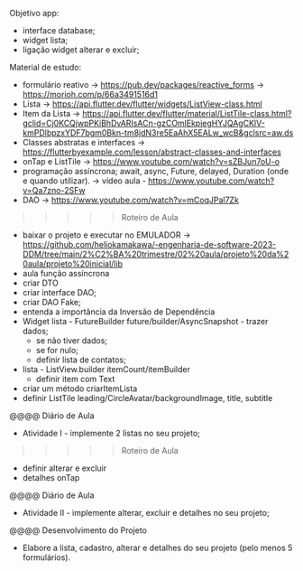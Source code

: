 Objetivo app:
- interface database; 
- widget lista;
- ligação widget alterar e excluir; 

Material de estudo:
- formulário reativo 
    → https://pub.dev/packages/reactive_forms
    → https://morioh.com/p/66a3491516d1
- Lista → https://api.flutter.dev/flutter/widgets/ListView-class.html
- Item da Lista → https://api.flutter.dev/flutter/material/ListTile-class.html?gclid=Cj0KCQjwpPKiBhDvARIsACn-gzCOmlEkpiegHYJQAgCKlV-kmPDlbpzxYDF7bgm0Bkn-tm8jdN3re5EaAhX5EALw_wcB&gclsrc=aw.ds
- Classes abstratas e interfaces → https://flutterbyexample.com/lesson/abstract-classes-and-interfaces
- onTap e ListTile
    → https://www.youtube.com/watch?v=sZBJun7oU-o
- programação assíncrona; await, async, Future, delayed, Duration (onde e quando utilizar).
    → vídeo aula - https://www.youtube.com/watch?v=Qa7zno-2SFw
- DAO → https://www.youtube.com/watch?v=mCoqJPal7Zk

>>>>>Roteiro de Aula
- baixar o projeto e executar no EMULADOR 
    → https://github.com/heliokamakawa/-engenharia-de-software-2023-DDM/tree/main/2%C2%BA%20trimestre/02%20aula/projeto%20da%20aula/projeto%20inicial/lib
- aula função assíncrona
- criar DTO
- criar interface DAO; 
- criar DAO Fake;
- entenda a importância da Inversão de Dependência
- Widget lista - FutureBuilder future/builder/AsyncSnapshot - trazer dados;
    - se não tiver dados; 
    - se for nulo;
    - definir lista de contatos;
- lista - ListView.builder itemCount/itemBuilder
    - definir item com Text
- criar um método criarItemLista 
- definir ListTile leading/CircleAvatar/backgroundImage, title, subtitle

@@@@ Diário de Aula
 - Atividade I - implemente 2 listas no seu projeto; 

>>>>>Roteiro de Aula
- definir alterar e excluir 
- detalhes onTap

@@@@ Diário de Aula
 - Atividade II - implemente alterar, excluir e detalhes no seu projeto; 

@@@@ Desenvolvimento do Projeto
- Elabore a lista, cadastro, alterar e detalhes do seu projeto (pelo menos 5 formulários).


